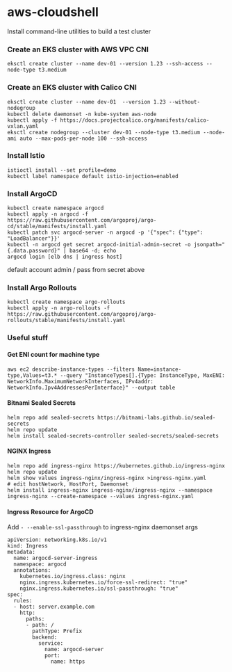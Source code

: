 # aws-cloudshell
Install command-line utilities to build a test cluster

### Create an EKS cluster with AWS VPC CNI
```
eksctl create cluster --name dev-01 --version 1.23 --ssh-access --node-type t3.medium
```

### Create an EKS cluster with Calico CNI
```
eksctl create cluster --name dev-01  --version 1.23 --without-nodegroup
kubectl delete daemonset -n kube-system aws-node
kubectl apply -f https://docs.projectcalico.org/manifests/calico-vxlan.yaml
eksctl create nodegroup --cluster dev-01 --node-type t3.medium --node-ami auto --max-pods-per-node 100 --ssh-access
```

### Install Istio
```
istioctl install --set profile=demo
kubectl label namespace default istio-injection=enabled
```

### Install ArgoCD
```
kubectl create namespace argocd
kubectl apply -n argocd -f https://raw.githubusercontent.com/argoproj/argo-cd/stable/manifests/install.yaml
kubectl patch svc argocd-server -n argocd -p '{"spec": {"type": "LoadBalancer"}}'
kubectl -n argocd get secret argocd-initial-admin-secret -o jsonpath="{.data.password}" | base64 -d; echo
argocd login [elb dns | ingress host]
```
default account admin / pass from secret above

### Install Argo Rollouts
```
kubectl create namespace argo-rollouts
kubectl apply -n argo-rollouts -f https://raw.githubusercontent.com/argoproj/argo-rollouts/stable/manifests/install.yaml
```

### Useful stuff
#### Get ENI count for machine type
```
aws ec2 describe-instance-types --filters Name=instance-type,Values=t3.* --query "InstanceTypes[].{Type: InstanceType, MaxENI: NetworkInfo.MaximumNetworkInterfaces, IPv4addr: NetworkInfo.Ipv4AddressesPerInterface}" --output table
```
#### Bitnami Sealed Secrets
```
helm repo add sealed-secrets https://bitnami-labs.github.io/sealed-secrets
helm repo update
helm install sealed-secrets-controller sealed-secrets/sealed-secrets
```
#### NGINX Ingress
```
helm repo add ingress-nginx https://kubernetes.github.io/ingress-nginx
helm repo update
helm show values ingress-nginx/ingress-nginx >ingress-nginx.yaml
# edit hostNetwork, HostPort, Daemonset
helm install ingress-nginx ingress-nginx/ingress-nginx --namespace ingress-nginx --create-namespace --values ingress-nginx.yaml
```
#### Ingress Resource for ArgoCD
Add `- --enable-ssl-passthrough` to ingress-nginx daemonset args
```
apiVersion: networking.k8s.io/v1
kind: Ingress
metadata:
  name: argocd-server-ingress
  namespace: argocd
  annotations:
    kubernetes.io/ingress.class: nginx
    nginx.ingress.kubernetes.io/force-ssl-redirect: "true"
    nginx.ingress.kubernetes.io/ssl-passthrough: "true"
spec:
  rules:
  - host: server.example.com
    http:
      paths:
      - path: /
        pathType: Prefix
        backend:
          service:
            name: argocd-server
            port:
              name: https
```

